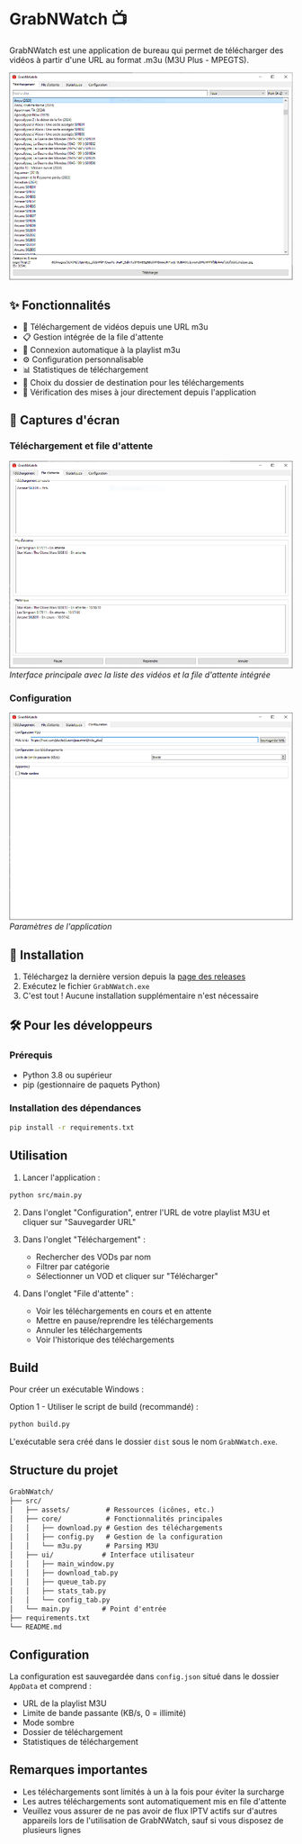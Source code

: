 # GrabNWatch 📺

GrabNWatch est une application de bureau qui permet de télécharger des vidéos à partir d'une URL au format .m3u (M3U Plus - MPEGTS).

![Interface principale](docs/images/main_interface.png)

## ✨ Fonctionnalités

- 🎥 Téléchargement de vidéos depuis une URL m3u
- 📋 Gestion intégrée de la file d'attente
- 📝 Connexion automatique à la playlist m3u
- ⚙️ Configuration personnalisable
- 📊 Statistiques de téléchargement
- 📂 Choix du dossier de destination pour les téléchargements
- 🔄 Vérification des mises à jour directement depuis l'application

## 📸 Captures d'écran

### Téléchargement et file d'attente
![Interface de téléchargement](docs/images/download_queue_tab.png)
*Interface principale avec la liste des vidéos et la file d'attente intégrée*

### Configuration
![Configuration](docs/images/config_tab.png)
*Paramètres de l'application*

## 🚀 Installation

1. Téléchargez la dernière version depuis la [page des releases](https://github.com/watpow/GrabNWatch/releases)
2. Exécutez le fichier `GrabNWatch.exe`
3. C'est tout ! Aucune installation supplémentaire n'est nécessaire

## 🛠️ Pour les développeurs

### Prérequis
- Python 3.8 ou supérieur
- pip (gestionnaire de paquets Python)

### Installation des dépendances
```bash
pip install -r requirements.txt
```

## Utilisation

1. Lancer l'application :
```bash
python src/main.py
```

2. Dans l'onglet "Configuration", entrer l'URL de votre playlist M3U et cliquer sur "Sauvegarder URL"

3. Dans l'onglet "Téléchargement" :
   - Rechercher des VODs par nom
   - Filtrer par catégorie
   - Sélectionner un VOD et cliquer sur "Télécharger"

4. Dans l'onglet "File d'attente" :
   - Voir les téléchargements en cours et en attente
   - Mettre en pause/reprendre les téléchargements
   - Annuler les téléchargements
   - Voir l'historique des téléchargements

## Build

Pour créer un exécutable Windows :

Option 1 - Utiliser le script de build (recommandé) :
```bash
python build.py
```

L'exécutable sera créé dans le dossier `dist` sous le nom `GrabNWatch.exe`.

## Structure du projet

```
GrabNWatch/
├── src/
│   ├── assets/         # Ressources (icônes, etc.)
│   ├── core/           # Fonctionnalités principales
│   │   ├── download.py # Gestion des téléchargements
│   │   ├── config.py   # Gestion de la configuration
│   │   └── m3u.py      # Parsing M3U
│   ├── ui/            # Interface utilisateur
│   │   ├── main_window.py
│   │   ├── download_tab.py
│   │   ├── queue_tab.py
│   │   ├── stats_tab.py
│   │   └── config_tab.py
│   └── main.py        # Point d'entrée
├── requirements.txt
└── README.md
```

## Configuration

La configuration est sauvegardée dans `config.json` situé dans le dossier `AppData` et comprend :
- URL de la playlist M3U
- Limite de bande passante (KB/s, 0 = illimité)
- Mode sombre
- Dossier de téléchargement
- Statistiques de téléchargement

## Remarques importantes

- Les téléchargements sont limités à un à la fois pour éviter la surcharge
- Les autres téléchargements sont automatiquement mis en file d'attente
- Veuillez vous assurer de ne pas avoir de flux IPTV actifs sur d'autres appareils lors de l'utilisation de GrabNWatch, sauf si vous disposez de plusieurs lignes

